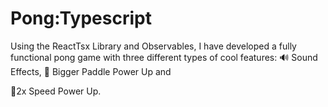 # Pong:Typescript

Using the ReactTsx Library and Observables, I have developed a fully functional pong game with three different types of cool features: 🔊 Sound Effects, 🏓 Bigger Paddle Power Up and 

🚄2x Speed Power Up.